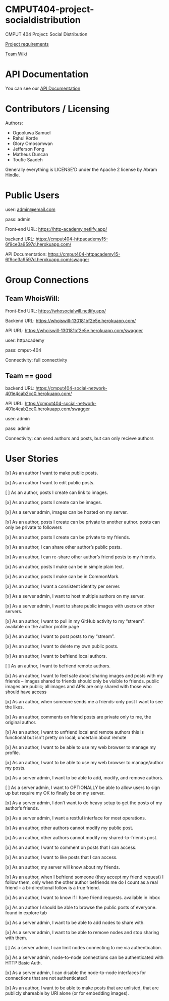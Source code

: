 CMPUT404-project-socialdistribution
===================================

CMPUT 404 Project: Social Distribution

[Project requirements](https://github.com/uofa-cmput404/project-socialdistribution/blob/master/project.org) 

[Team Wiki](https://github.com/uofa-cmput404/404f23project-http-academy/wiki)



API Documentation
===================================

You can see our [API Documentation](https://github.com/uofa-cmput404/404f23project-http-academy/wiki/API-Documentation)


Contributors / Licensing
========================

Authors:
    
* Ogooluwa Samuel
* Rahul Korde
* Glory Omosomwan
* Jefferson Fong 
* Matheus Duncan
* Toufic Saadeh

Generally everything is LICENSE'D under the  Apache 2 license by Abram Hindle.

Public Users
==============
user: admin@email.com

pass: admin

Front-end URL: https://http-academy.netlify.app/

backend URL: https://cmput404-httpacademy15-6f9ce3a9597d.herokuapp.com/

API Documentation: https://cmput404-httpacademy15-6f9ce3a9597d.herokuapp.com/swagger


Group Connections
==================

## Team WhoisWill:
Front-End URL: https://whosocialwill.netlify.app/

Backend URL: https://whoiswill-130181bf2e5e.herokuapp.com/

API URL: https://whoiswill-130181bf2e5e.herokuapp.com/swagger

user: httpacademy

pass: cmput-404

Connectivity: full connectivity

## Team == good

backend URL:  https://cmput404-social-network-401e4cab2cc0.herokuapp.com/

API URL:  https://cmput404-social-network-401e4cab2cc0.herokuapp.com/swagger

user: admin    

pass: admin

Connectivity: can send authors and posts, but can only recieve authors


User Stories
=============
[x] As an author I want to make public posts.

[x] As an author I want to edit public posts.

[ ] As an author, posts I create can link to images.

[x] As an author, posts I create can be images.

[x] As a server admin, images can be hosted on my server.

[x] As an author, posts I create can be private to another author. posts can only be private to followers

[x] As an author, posts I create can be private to my friends.

[x] As an author, I can share other author’s public posts.

[x] As an author, I can re-share other author’s friend posts to my friends.

[x] As an author, posts I make can be in simple plain text.

[x] As an author, posts I make can be in CommonMark.

[x] As an author, I want a consistent identity per server.

[x] As a server admin, I want to host multiple authors on my server.

[x] As a server admin, I want to share public images with users on other servers.
 
[x] As an author, I want to pull in my GitHub activity to my “stream”. available on the author profile page
 
[x] As an author, I want to post posts to my “stream”.
 
[x] As an author, I want to delete my own public posts.
 
[x] As an author, I want to befriend local authors.
 
[ ] As an author, I want to befriend remote authors.
 
[x] As an author, I want to feel safe about sharing images and posts with my friends – images shared to friends should only be visible to friends. public images are public; all images and APIs are only shared with those who should have access
 
[x] As an author, when someone sends me a friends-only post I want to see the likes.
 
[x] As an author, comments on friend posts are private only to me, the original author.
 
[x] As an author, I want to unfriend local and remote authors this is functional but isn't pretty on local; uncertain about remote
 
[x] As an author, I want to be able to use my web browser to manage my profile.
 
[x] As an author, I want to be able to use my web browser to manage/author my posts.
 
[x] As a server admin, I want to be able to add, modify, and remove authors.
 
[ ] As a server admin, I want to OPTIONALLY be able to allow users to sign up but require my OK to finally be on my server.
 
[x] As a server admin, I don’t want to do heavy setup to get the posts of my author’s friends.
 
[x] As a server admin, I want a restful interface for most operations.
 
[x] As an author, other authors cannot modify my public post.
 
[x] As an author, other authors cannot modify my shared-to-friends post.
 
[x] As an author, I want to comment on posts that I can access.
 
[x] As an author, I want to like posts that I can access.
 
[x] As an author, my server will know about my friends.
 
[x] As an author, when I befriend someone (they accept my friend request) I follow them, only when the other author befriends me do I count as a real friend – a bi-directional follow is a true friend.
 
[x] As an author, I want to know if I have friend requests. available in inbox
 
[x] As an author I should be able to browse the public posts of everyone. found in explore tab
 
[x] As a server admin, I want to be able to add nodes to share with.
 
[x] As a server admin, I want to be able to remove nodes and stop sharing with them.
 
[ ] As a server admin, I can limit nodes connecting to me via authentication.
 
[x] As a server admin, node-to-node connections can be authenticated with HTTP Basic Auth.
 
[x] As a server admin, I can disable the node-to-node interfaces for connections that are not authenticated!

[x] As an author, I want to be able to make posts that are unlisted, that are publicly shareable by URI alone (or for embedding images).

